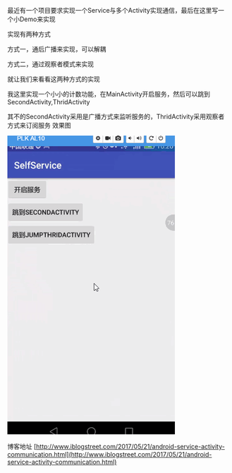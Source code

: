最近有一个项目要求实现一个Service与多个Activity实现通信，最后在这里写一个小Demo来实现

实现有两种方式

方式一，通后广播来实现，可以解耦

方式二，通过观察者模式来实现

就让我们来看看这两种方式的实现

我这里实现一个小小的计数功能，在MainActivity开启服务，然后可以跳到SecondActivity,ThridActivity

其不的SecondActivity采用是广播方式来监听服务的，ThridActivity采用观察者方式来订阅服务
效果图

![icon](selfservice.gif)


博客地址 [http://www.iblogstreet.com/2017/05/21/android-service-activity-communication.html](http://www.iblogstreet.com/2017/05/21/android-service-activity-communication.html)
